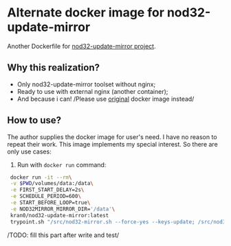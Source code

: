 # Alternate docker image for nod32-update-mirror

Another Dockerfile for [nod32-update-mirror project](https://github.com/tarampampam/nod32-update-mirror).

## Why this realization?
- Only nod32-update-mirror toolset without nginx;
- Ready to use with external nginx (another container);
- And because i can! /Please use [original](https://hub.docker.com/r/tarampampam/nod32-update-mirror/tags/) docker image instead/

## How to use?

The author supplies the docker image for user's need. I have no reason to repeat their work.
This image implements my special interest. So there are only use cases:

1) Run with `docker run` command:

```bash
 docker run -it --rm\
 -v $PWD/volumes/data:/data\
 -e FIRST_START_DELAY=2s\
 -e SCHEDULE_PERIOD=600\
 -e START_BEFORE_LOOP=true\
 -e NOD32MIRROR_MIRROR_DIR='/data'\
 kran0/nod32-update-mirror:latest
 trypoint.sh "/src/nod32-mirror.sh --force-yes --keys-update; /src/nod32-mirror.sh --force-yes --update"
```

/TODO: fill this part after write and test/
